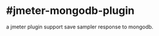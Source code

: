 #jmeter-mongodb-plugin
=====================

a jmeter plugin support save sampler response to mongodb.


